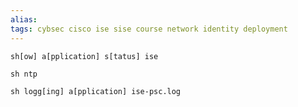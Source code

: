 ```yaml
---
alias: 
tags: cybsec cisco ise sise course network identity deployment 
---
```


```cisco_ios
sh[ow] a[pplication] s[tatus] ise

sh ntp

sh logg[ing] a[pplication] ise-psc.log
```
